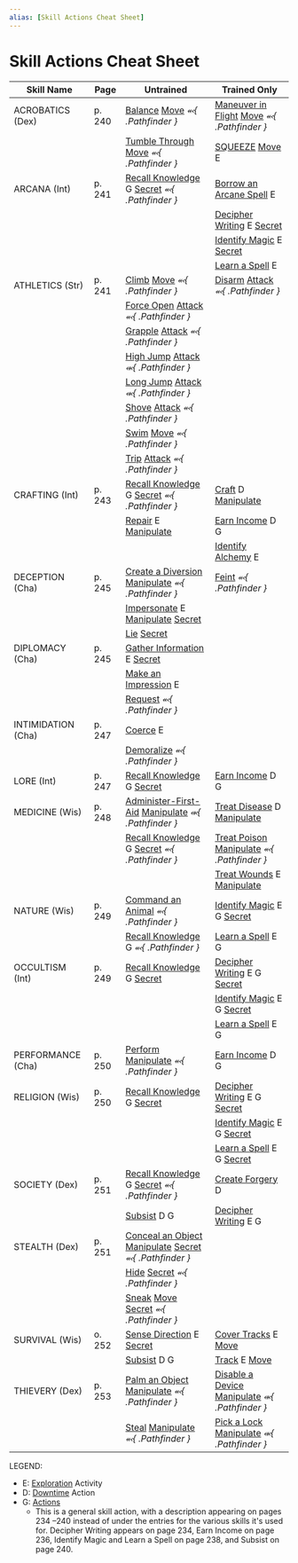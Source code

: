 ```yaml
---
alias: [Skill Actions Cheat Sheet]
---
```


# Skill Actions Cheat Sheet

| Skill Name         | Page   | Untrained                                                            | Trained Only                                           |
| ------------------ | ------ | -------------------------------------------------------------------- | ------------------------------------------------------ |
| ACROBATICS (Dex)   | p. 240 | [Balance](balance.md) [Move](move.md) *⬻{ .Pathfinder }*                              | [Maneuver in Flight](maneuver-in-flight.md) [Move](move.md) *⬻{ .Pathfinder }*         |
|                    |        | [Tumble Through](tumble-through.md) [Move](move.md) *⬻{ .Pathfinder }*                       | [SQUEEZE](squeeze.md) [Move](move.md) E                                     |
| ARCANA (Int)       | p. 241 | [Recall Knowledge](recall-knowledge.md) G [Secret](secret.md) *⬻{ .Pathfinder }*                 | [Borrow an Arcane Spell](borrow-an-arcane-spell.md) E                               |
|                    |        |                                                                      | [Decipher Writing](decipher-writing.md) E [Secret](secret.md)                          |
|                    |        |                                                                      | [Identify Magic](identify-magic.md) E [Secret](secret.md)                            |
|                    |        |                                                                      | [Learn a Spell](learn-a-spell.md) E                                        |
| ATHLETICS (Str)    | p. 241 | [Climb](climb.md) [Move](move.md) *⬻{ .Pathfinder }*                                | [Disarm](Mechanics/Rules/traits/disarm.md) [Attack](attack.md) *⬻{ .Pathfinder }*               |
|                    |        | [Force Open](force-open.md) [Attack](attack.md) *⬻{ .Pathfinder }*                         |                                                        |
|                    |        | [Grapple](Mechanics/Rules/traits/grapple.md) [Attack](attack.md) *⬻{ .Pathfinder }*                            |                                                        |
|                    |        | [High Jump](high-jump.md) [Attack](attack.md) *⬺{ .Pathfinder }*                          |                                                        |
|                    |        | [Long Jump](long-jump.md) [Attack](attack.md) *⬺{ .Pathfinder }*                          |                                                        |
|                    |        | [Shove](Mechanics/Rules/traits/shove.md) [Attack](attack.md) *⬻{ .Pathfinder }*                              |                                                        |
|                    |        | [Swim](swim.md) [Move](move.md) *⬻{ .Pathfinder }*                                 |                                                        |
|                    |        | [Trip](Mechanics/Rules/traits/trip.md) [Attack](attack.md) *⬻{ .Pathfinder }*                               |                                                        |
| CRAFTING (Int)     | p. 243 | [Recall Knowledge](recall-knowledge.md) G [Secret](secret.md) *⬻{ .Pathfinder }*                 | [Craft](craft.md) D [Manipulate](manipulate.md)                             |
|                    |        | [Repair](repair.md) E [Manipulate](manipulate.md)                                          | [Earn Income](earn-income.md) D G                                    |
|                    |        |                                                                      | [Identify Alchemy](identify-alchemy.md) E                                     |
| DECEPTION (Cha)    | p. 245 | [Create a Diversion](create-a-diversion.md) [Manipulate](manipulate.md) *⬻{ .Pathfinder }*             | [Feint](feint.md) *⬻{ .Pathfinder }*                           |
|                    |        | [Impersonate](impersonate.md) E [Manipulate](manipulate.md) [Secret](secret.md)                          |                                                        |
|                    |        | [Lie](lie.md) [Secret](secret.md)                                                   |                                                        |
| DIPLOMACY (Cha)    | p. 245 | [Gather Information](gather-information.md) E [Secret](secret.md)                                  |                                                        |
|                    |        | [Make an Impression](make-an-impression.md)  E                                            |                                                        |
|                    |        | [Request](request.md) *⬻{ .Pathfinder }*                                       |                                                        |
| INTIMIDATION (Cha) | p. 247 | [Coerce](coerce.md) E                                                         |                                                        |
|                    |        | [Demoralize](demoralize.md) *⬻{ .Pathfinder }*                                    |                                                        |
| LORE (Int)         | p. 247 | [Recall Knowledge](recall-knowledge.md) G [Secret](secret.md)                                    | [Earn Income](earn-income.md) D G                                    |
| MEDICINE (Wis)     | p. 248 | [Administer-First-Aid](administer-first-aid.md) [Manipulate](manipulate.md) *⬺{ .Pathfinder }*           | [Treat Disease](treat-disease.md) D [Manipulate](manipulate.md)                     |
|                    |        | [Recall Knowledge](recall-knowledge.md) G [Secret](secret.md) *⬻{ .Pathfinder }*                 | [Treat Poison](treat-poison.md) [Manipulate](manipulate.md) *⬻{ .Pathfinder }*         |
|                    |        |                                                                      | [Treat Wounds](treat-wounds.md) E [Manipulate](manipulate.md)                      |
| NATURE (Wis)       | p. 249 | [Command an Animal](command-an-animal.md) *⬻{ .Pathfinder }*                             | [Identify Magic](identify-magic.md) E G [Secret](secret.md)                      |
|                    |        | [Recall Knowledge](recall-knowledge.md) G *⬻{ .Pathfinder }*                            | [Learn a Spell](learn-a-spell.md) E G                                  |
| OCCULTISM (Int)    | p. 249 | [Recall Knowledge](recall-knowledge.md) G [Secret](secret.md)                                    | [Decipher Writing](decipher-writing.md) E G [Secret](secret.md)                    |
|                    |        |                                                                      | [Identify Magic](identify-magic.md) E G [Secret](secret.md)                      |
|                    |        |                                                                      | [Learn a Spell](learn-a-spell.md) E G                                  |
| PERFORMANCE (Cha)  | p. 250 | [Perform](perform.md) [Manipulate](manipulate.md) *⬻{ .Pathfinder }*                        | [Earn Income](earn-income.md) D G                                    |
| RELIGION (Wis)     | p. 250 | [Recall Knowledge](recall-knowledge.md) G [Secret](secret.md)                                    | [Decipher Writing](decipher-writing.md) E G [Secret](secret.md)                    |
|                    |        |                                                                      | [Identify Magic](identify-magic.md)  E G [Secret](secret.md)                     |
|                    |        |                                                                      | [Learn a Spell](learn-a-spell.md) E G [Secret](secret.md)                       |
| SOCIETY (Dex)      | p. 251 | [Recall Knowledge](recall-knowledge.md) G [Secret](secret.md) *⬻{ .Pathfinder }*                 | [Create Forgery](create-forgery.md) D                                   |
|                    |        | [Subsist](Subsist.md) D G                                                      | [Decipher Writing](decipher-writing.md) E G                               |
| STEALTH (Dex)      | p. 251 | [Conceal an Object](conceal-an-object.md) [Manipulate](manipulate.md) [Secret](secret.md) *⬻{ .Pathfinder }* |                                                        |
|                    |        | [Hide](Mechanics/Rules/actions/hide.md) [Secret](secret.md) *⬻{ .Pathfinder }*                               |                                                        |
|                    |        | [Sneak](sneak.md) [Move](move.md) [Secret](secret.md) *⬻{ .Pathfinder }*                     |                                                        |
| SURVIVAL (Wis)     | o. 252 | [Sense Direction](sense-direction.md) E [Secret](secret.md)                                     | [Cover Tracks](cover-tracks.md) E [Move](move.md)                            |
|                    |        | [Subsist](Subsist.md) D G                                                      | [Track](track.md) E [Move](move.md)                                   |
| THIEVERY (Dex)     | p. 253 | [Palm an Object](palm-an-object.md) [Manipulate](manipulate.md) *⬻{ .Pathfinder }*                 | [Disable a Device](disable-a-device.md) [Manipulate](manipulate.md) *⬺{ .Pathfinder }* |
|                    |        | [Steal](Steal.md) [Manipulate](manipulate.md) *⬻{ .Pathfinder }*                          | [Pick a Lock](pick-a-lock.md) [Manipulate](manipulate.md) *⬺{ .Pathfinder }*      |

LEGEND: 
- E: [Exploration](exploration.md) Activity
- D: [Downtime](downtime.md) Action
- G: [Actions](actions.md)
	- This is a general skill action, with a description appearing on pages 234 –240 instead of under the entries for the various skills it's used for. Decipher Writing appears on page 234, Earn Income on page 236, Identify Magic and Learn a Spell on page 238, and Subsist on page 240.

